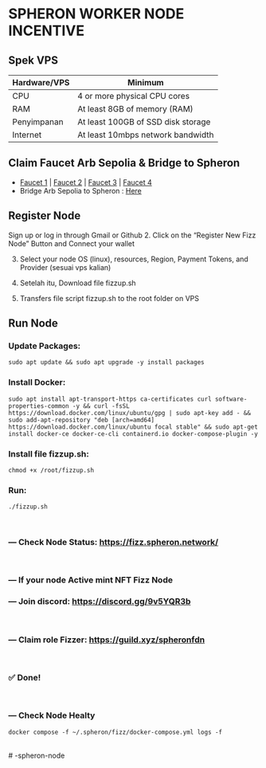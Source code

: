 
# SPHERON WORKER NODE INCENTIVE

## Spek VPS

|  Hardware/VPS |  Minimum |
| ------------ | ------------ |
| CPU  | 4 or more physical CPU cores  |
| RAM | At least 8GB of memory (RAM) |
| Penyimpanan  | At least 100GB of SSD disk storage |
| Internet | At least 10mbps network bandwidth |

## Claim Faucet Arb Sepolia & Bridge to Spheron
- [Faucet 1](https://faucet.quicknode.com/arbitrum/sepolia) | [Faucet 2](https://www.alchemy.com/faucets/arbitrum-sepolia) | [Faucet 3](https://faucets.chain.link/arbitrum-sepolia) | [Faucet 4](https://learnweb3.io/faucets/arbitrum_sepolia/)
- Bridge Arb Sepolia to Spheron : [Here](https://spheron-devnet-eth.bridge.caldera.xyz/)

## Register Node
Sign up or log in through Gmail or Github
2. Click on the “Register New Fizz Node” Button and Connect your wallet

3. Select your node OS (linux), resources, Region, Payment Tokens, and Provider (sesuai vps kalian)

4. Setelah itu, Download file fizzup.sh

5. Transfers file script fizzup.sh to the root folder on VPS


## Run Node
  
### Update Packages:
```
sudo apt update && sudo apt upgrade -y install packages
```

### Install Docker:
```
sudo apt install apt-transport-https ca-certificates curl software-properties-common -y && curl -fsSL https://download.docker.com/linux/ubuntu/gpg | sudo apt-key add - && sudo add-apt-repository "deb [arch=amd64] https://download.docker.com/linux/ubuntu focal stable" && sudo apt-get install docker-ce docker-ce-cli containerd.io docker-compose-plugin -y
```

### Install file fizzup.sh:
```
chmod +x /root/fizzup.sh
```

### Run:
```
./fizzup.sh
```
<br>

### &#8212; Check Node Status: https://fizz.spheron.network/
<br>


### &#8212; If your node **Active** mint NFT Fizz Node

### &#8212; Join discord: https://discord.gg/9v5YQR3b
<br>

### &#8212; Claim role Fizzer: https://guild.xyz/spheronfdn
<br>

### :white_check_mark: Done!
<br>

### &#8212; Check Node Healty
```
docker compose -f ~/.spheron/fizz/docker-compose.yml logs -f
```
<br>
# -spheron-node

